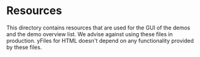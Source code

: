 # Resources

This directory contains resources that are used for the GUI of the demos and the demo overview list. We advise against using these files in production. yFiles for HTML doesn't depend on any functionality provided by these files.
